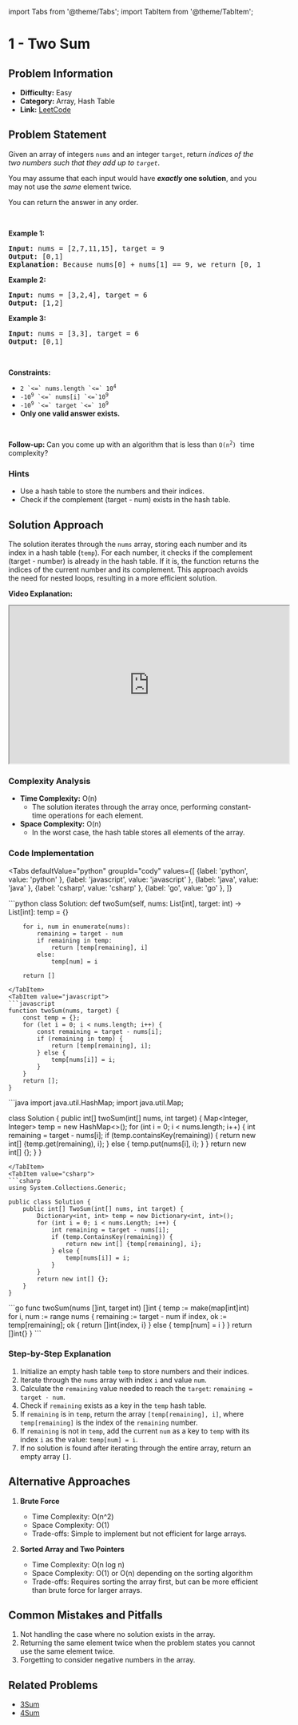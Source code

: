 import Tabs from '@theme/Tabs';
import TabItem from '@theme/TabItem';

# 1 - Two Sum

## Problem Information
- **Difficulty:** Easy
- **Category:** Array, Hash Table
- **Link:** [LeetCode](https://leetcode.com/problems/two-sum)

## Problem Statement

<p>Given an array of integers <code>nums</code>&nbsp;and an integer <code>target</code>, return <em>indices of the two numbers such that they add up to <code>target</code></em>.</p>

<p>You may assume that each input would have <strong><em>exactly</em> one solution</strong>, and you may not use the <em>same</em> element twice.</p>

<p>You can return the answer in any order.</p>

<p>&nbsp;</p>
<p><strong class="example">Example 1:</strong></p>

<pre>
<strong>Input:</strong> nums = [2,7,11,15], target = 9
<strong>Output:</strong> [0,1]
<strong>Explanation:</strong> Because nums[0] + nums[1] == 9, we return [0, 1].
</pre>

<p><strong class="example">Example 2:</strong></p>

<pre>
<strong>Input:</strong> nums = [3,2,4], target = 6
<strong>Output:</strong> [1,2]
</pre>

<p><strong class="example">Example 3:</strong></p>

<pre>
<strong>Input:</strong> nums = [3,3], target = 6
<strong>Output:</strong> [0,1]
</pre>

<p>&nbsp;</p>
<p><strong>Constraints:</strong></p>

<ul>
 <li><code>2 `<=` nums.length `<=` 10<sup>4</sup></code></li>
 <li><code>-10<sup>9</sup> `<=` nums[i] `<=`10<sup>9</sup></code></li>
 <li><code>-10<sup>9</sup> `<=` target `<=` 10<sup>9</sup></code></li>
 <li><strong>Only one valid answer exists.</strong></li>
</ul>

<p>&nbsp;</p>
<strong>Follow-up:&nbsp;</strong>Can you come up with an algorithm that is less than <code>O(n<sup>2</sup>)</code><font face="monospace">&nbsp;</font>time complexity?

### Hints
- Use a hash table to store the numbers and their indices.
- Check if the complement (target - num) exists in the hash table.

## Solution Approach
The solution iterates through the `nums` array, storing each number and its index in a hash table (`temp`). For each number, it checks if the complement (target - number) is already in the hash table. If it is, the function returns the indices of the current number and its complement. This approach avoids the need for nested loops, resulting in a more efficient solution.

**Video Explanation:** 
<iframe 
  width="560"
  height="315"
  src="https://www.youtube.com/embed/UXDSeD9mN-k" 
  allow="accelerometer; autoplay; clipboard-write; encrypted-media; gyroscope; picture-in-picture; web-share" 
  allowfullscreen="">
</iframe>

### Complexity Analysis
- **Time Complexity:** O(n)
  - The solution iterates through the array once, performing constant-time operations for each element.
- **Space Complexity:** O(n)
  - In the worst case, the hash table stores all elements of the array.

### Code Implementation
<Tabs
  defaultValue="python"
  groupId="cody"
  values={[
    {label: 'python', value: 'python' },
    {label: 'javascript', value: 'javascript' },
    {label: 'java', value: 'java' },
    {label: 'csharp', value: 'csharp' },
    {label: 'go', value: 'go' },
  ]}
>
<TabItem value="python">
```python
class Solution:
    def twoSum(self, nums: List[int], target: int) -> List[int]:
        temp = {}

        for i, num in enumerate(nums):
            remaining = target - num
            if remaining in temp:
                return [temp[remaining], i]
            else:
                temp[num] = i
        
        return []
```
</TabItem>
<TabItem value="javascript">
```javascript
function twoSum(nums, target) {
    const temp = {};
    for (let i = 0; i < nums.length; i++) {
        const remaining = target - nums[i];
        if (remaining in temp) {
            return [temp[remaining], i];
        } else {
            temp[nums[i]] = i;
        }
    }
    return [];
}
```
</TabItem>
<TabItem value="java">
```java
import java.util.HashMap;
import java.util.Map;

class Solution {
    public int[] twoSum(int[] nums, int target) {
        Map<Integer, Integer> temp = new HashMap<>();
        for (int i = 0; i < nums.length; i++) {
            int remaining = target - nums[i];
            if (temp.containsKey(remaining)) {
                return new int[] {temp.get(remaining), i};
            } else {
                temp.put(nums[i], i);
            }
        }
        return new int[] {};
    }
}
```
</TabItem>
<TabItem value="csharp">
```csharp
using System.Collections.Generic;

public class Solution {
    public int[] TwoSum(int[] nums, int target) {
        Dictionary<int, int> temp = new Dictionary<int, int>();
        for (int i = 0; i < nums.Length; i++) {
            int remaining = target - nums[i];
            if (temp.ContainsKey(remaining)) {
                return new int[] {temp[remaining], i};
            } else {
                temp[nums[i]] = i;
            }
        }
        return new int[] {};
    }
}
```
</TabItem>
<TabItem value="go">
```go
func twoSum(nums []int, target int) []int {
    temp := make(map[int]int)
    for i, num := range nums {
        remaining := target - num
        if index, ok := temp[remaining]; ok {
            return []int{index, i}
        } else {
            temp[num] = i
        }
    }
    return []int{}
}
```
</TabItem>
</Tabs>

### Step-by-Step Explanation
1. Initialize an empty hash table `temp` to store numbers and their indices.
2. Iterate through the `nums` array with index `i` and value `num`.
3. Calculate the `remaining` value needed to reach the `target`: `remaining = target - num`.
4. Check if `remaining` exists as a key in the `temp` hash table.
5. If `remaining` is in `temp`, return the array `[temp[remaining], i]`, where `temp[remaining]` is the index of the `remaining` number.
6. If `remaining` is not in `temp`, add the current `num` as a key to `temp` with its index `i` as the value: `temp[num] = i`.
7. If no solution is found after iterating through the entire array, return an empty array `[]`.

## Alternative Approaches
1. **Brute Force**
   - Time Complexity: O(n^2)
   - Space Complexity: O(1)
   - Trade-offs: Simple to implement but not efficient for large arrays.

2. **Sorted Array and Two Pointers**
   - Time Complexity: O(n log n)
   - Space Complexity: O(1) or O(n) depending on the sorting algorithm
   - Trade-offs: Requires sorting the array first, but can be more efficient than brute force for larger arrays.

## Common Mistakes and Pitfalls
1. Not handling the case where no solution exists in the array.
2. Returning the same element twice when the problem states you cannot use the same element twice.
3. Forgetting to consider negative numbers in the array.

## Related Problems
- [3Sum](https://leetcode.com/problems/3sum)
- [4Sum](https://leetcode.com/problems/4sum)